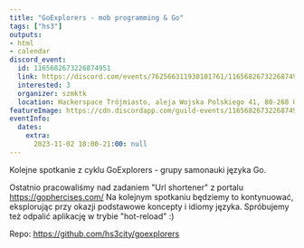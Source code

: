 ```yaml
---
title: "GoExplorers - mob programming & Go"
tags: ["hs3"]
outputs:
- html
- calendar
discord_event:
  id: 1165682673226874951
  link: https://discord.com/events/762566311930101761/1165682673226874951
  interested: 3
  organizer: szmktk
  location: Hackerspace Trójmiasto, aleja Wojska Polskiego 41, 80-268 Gdańsk
featureImage: https://cdn.discordapp.com/guild-events/1165682673226874951/13203560691d53abc0a0a182f16e79d2.png?size=1024
eventInfo:
  dates:
    extra:
      2023-11-02 18:00-21:00: null
---
```

Kolejne spotkanie z cyklu GoExplorers - grupy samonauki języka Go.

Ostatnio pracowaliśmy nad zadaniem "Url shortener" z portalu https://gophercises.com/
Na kolejnym spotkaniu będziemy to kontynuować, eksplorując przy okazji podstawowe koncepty i idiomy języka.
Spróbujemy też odpalić aplikację w trybie "hot-reload" :)

Repo: https://github.com/hs3city/goexplorers

